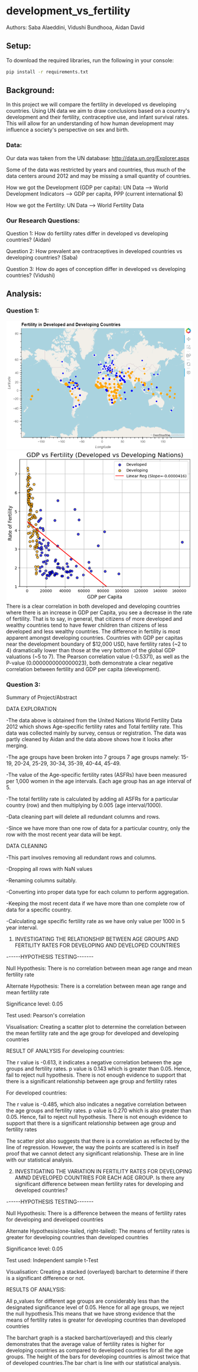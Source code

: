 # development_vs_fertility
Authors: Saba Alaeddini, Vidushi Bundhooa, Aidan David
## Setup:

To download the required libraries, run the following in your console:
```sh
pip install -r requirements.txt
```

## Background:

In this project we will compare the fertility in developed vs developing countries. Using UN data we aim to draw conclusions based on a country's development and their fertility, contraceptive use, and infant survival rates. This will allow for an understanding of how human development may influence a society's perspective on sex and birth.

### Data:

Our data was taken from the UN database: http://data.un.org/Explorer.aspx

Some of the data was restricted by years and countries, thus much of the data centers around 2012 and may be missing a small quantity of countries.

How we got the Development (GDP per capita): UN Data --> World Development Indicators --> GDP per capita, PPP (current international $)

How we got the Fertility: UN Data --> World Fertility Data


### Our Research Questions:

Question 1: How do fertility rates differ in developed vs developing countries? (Aidan)


Question 2: How prevalent are contraceptives in developed countries vs developing countries? (Saba)


Question 3: How do ages of conception differ in developed vs developing countries? (Vidushi)

## Analysis:
### Question 1:
![Fertility Map](images/FertMap.png)
![Fertility Scatter Plot](images/FertScatter.png)
There is a clear correlation in both developed and developing countries where there is an increase in GDP per Capita, you see a decrease in the rate of fertility. That is to say, in general, that citizens of more developed and wealthy countries tend to have fewer children than citizens of less developed and less wealthy countries. The difference in fertility is most apparent amongst developing countries. Countries with GDP per capitas near the development boundary of $12,000 USD, have fertility rates (~2 to 4) dramatically lower than those at the very bottom of the global GDP valuations (~5 to 7). The Pearson correlation value (-0.5371), as well as the P-value (0.0000000000000023), both demonstrate a clear negative correlation between fertility and GDP per capita (development).



### Question 3:
Summary of Project/Abstract

DATA EXPLORATION

-The data above is obtained from the United Nations World Fertility Data 2012 which shows Age-specific fertility rates and Total fertility rate. This data was collected mainly by survey, census or registration. The data was partly cleaned by Aidan and the data above shows how it looks after merging.

-The age groups have been broken into 7 groups 7 age groups namely:  15-19, 20-24, 25-29, 30-34, 35-39, 40-44, 45-49. 

-The value of the Age-specific fertility rates (ASFRs) have been measured per 1,000 women in the age intervals. Each age group has an age interval of 5.

-The total fertility rate is calculated by adding all ASFRs for a particular country (row) and then multiplying by 0.005 (age interval/1000).

-Data cleaning part will delete all redundant columns and rows.

-Since we have more than one row of data for a particular country, only the row with the most recent year data will be kept.


DATA CLEANING

-This part involves removing all redundant rows and columns.

-Dropping all rows with NaN values

-Renaming columns suitably.

-Converting into proper data type for each column to perform aggregation.

-Keeping the most recent data if we have more than one complete row of data for a specific country.

-Calculating age specific fertility rate as we have only value per 1000 in 5 year interval.


1. INVESTIGATING THE RELATIONSHIP BETWEEN AGE GROUPS AND FERTILITY RATES FOR DEVELOPING AND DEVELOPED COUNTRIES

------HYPOTHESIS TESTING-------

Null Hypothesis: There is no correlation between mean age range and mean fertility rate

Alternate Hypothesis: There is a correlation between mean age range and mean fertility rate

Significance level: 0.05

Test used: Pearson's correlation

Visualisation: Creating a scatter plot to determine the correlation between the mean fertility rate and the age group for developed and developing countries


RESULT OF ANALYSIS
For developing countries:

The r value is -0.613, it indicates a negative correlation between the age groups and fertility rates. 
p value is 0.143 which is greater than 0.05. Hence, fail to reject null hypothesis. There is not enough evidence to support that there is a significant relationship between age group and fertility rates


For developed countries:

The r value is -0.485, which also indicates a negative correlation between the age groups and fertility rates. 
p value is 0.270 which is also greater than 0.05. Hence, fail to reject null hypothesis. There is not enough evidence to support that there is a significant relationship between age group and fertility rates

The scatter plot also suggests that there is a correlation as reflected by the line of regression. However, the way the points are scattered is in itself proof that we cannot detect any significant relationship. These are in line with our statistical analysis.



2. INVESTIGATING THE VARIATION IN FERTILITY RATES FOR DEVELOPING AMND DEVELOPED COUNTRIES FOR EACH AGE GROUP. Is there any significant difference between mean fertility rates for developing and developed countries?

------HYPOTHESIS TESTING-------

Null Hypothesis: There is a difference between the means of fertility rates for developing and developed countries

Alternate Hypothesis(one-tailed, right-tailed): The means of fertility rates is greater for developing countries than developed countries

Significance level: 0.05

Test used: Independent sample t-Test

Visualisation: Creating a stacked (overlayed) barchart to determine if there is a significant difference or not.


RESULTS OF ANALYSIS:

All p_values for different age groups are considerably less than the designated significance level of 0.05. Hence for all age groups, we reject the null hypothesis.This means that we have strong evidence that the means of fertility rates is greater for developing countries than developed countries

The barchart graph is a stacked barchart(overlayed) and this clearly demonstrates that the average value of fertility rates is higher for developing countries as compared to developed countries for all the age groups. The height of the bars for developing countries is almost twice that of developed countries.The bar chart is line with our statistical analysis.